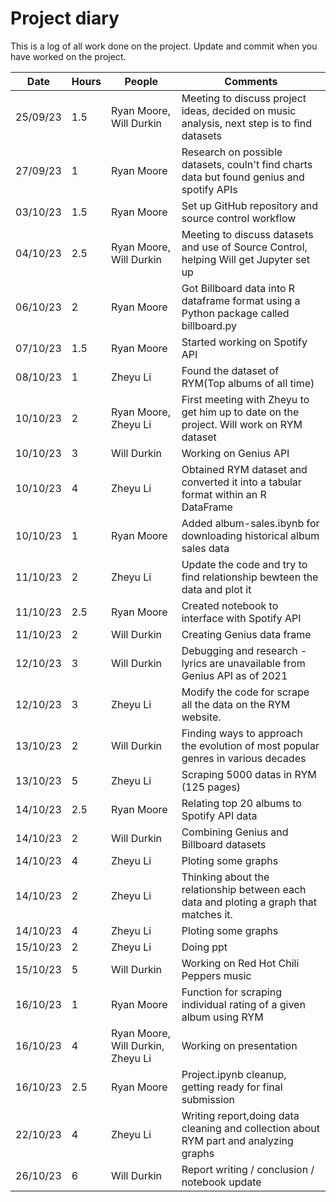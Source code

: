 # Project diary

This is a log of all work done on the project. Update and commit when you have worked on the project.

| Date     | Hours | People                            | Comments                                                                                   |
| -------- | ----- | --------------------------------- | ------------------------------------------------------------------------------------------ |
| 25/09/23 | 1.5   | Ryan Moore, Will Durkin           | Meeting to discuss project ideas, decided on music analysis, next step is to find datasets |
| 27/09/23 | 1     | Ryan Moore                        | Research on possible datasets, couln't find charts data but found genius and spotify APIs  |
| 03/10/23 | 1.5   | Ryan Moore                        | Set up GitHub repository and source control workflow                                       |
| 04/10/23 | 2.5   | Ryan Moore, Will Durkin           | Meeting to discuss datasets and use of Source Control, helping Will get Jupyter set up     |
| 06/10/23 | 2     | Ryan Moore                        | Got Billboard data into R dataframe format using a Python package called billboard.py      |
| 07/10/23 | 1.5   | Ryan Moore                        | Started working on Spotify API                                                             |
| 08/10/23 | 1     | Zheyu Li                          | Found the dataset of RYM(Top albums of all time)                                           |
| 10/10/23 | 2     | Ryan Moore, Zheyu Li              | First meeting with Zheyu to get him up to date on the project. Will work on RYM dataset    |
| 10/10/23 | 3     | Will Durkin                       | Working on Genius API                                                                      |
| 10/10/23 | 4     | Zheyu Li                          | Obtained RYM dataset and converted it into a tabular format within an R DataFrame          |
| 10/10/23 | 1     | Ryan Moore                        | Added album-sales.ibynb for downloading historical album sales data                        |
| 11/10/23 | 2     | Zheyu Li                          | Update the code and try to find relationship bewteen the data and plot it                  |
| 11/10/23 | 2.5   | Ryan Moore                        | Created notebook to interface with Spotify API                                             |
| 11/10/23 | 2     | Will Durkin                       | Creating Genius data frame                                                                 |
| 12/10/23 | 3     | Will Durkin                       | Debugging and research - lyrics are unavailable from Genius API as of 2021                 |
| 12/10/23 | 3     | Zheyu Li                          | Modify the code for scrape all the data on the RYM website.                                |
| 13/10/23 | 2     | Will Durkin                       | Finding ways to approach the evolution of most popular genres in various decades           |
| 13/10/23 | 5     | Zheyu Li                          | Scraping 5000 datas in RYM (125 pages)                                                     |
| 14/10/23 | 2.5   | Ryan Moore                        | Relating top 20 albums to Spotify API data                                                 |
| 14/10/23 | 2     | Will Durkin                       | Combining Genius and Billboard datasets                                                    |
| 14/10/23 | 4     | Zheyu Li                          | Ploting some graphs                                                                        |
| 14/10/23 | 2     | Zheyu Li                          | Thinking about the relationship between each data and ploting a graph that matches it.     |
| 14/10/23 | 4     | Zheyu Li                          | Ploting some graphs                                                                        |
| 15/10/23 | 2     | Zheyu Li                          | Doing ppt                                                                                  |
| 15/10/23 | 5     | Will Durkin                       | Working on Red Hot Chili Peppers music                                                     |
| 16/10/23 | 1     | Ryan Moore                        | Function for scraping individual rating of a given album using RYM                         |
| 16/10/23 | 4     | Ryan Moore, Will Durkin, Zheyu Li | Working on presentation                                                                    |
| 16/10/23 | 2.5   | Ryan Moore                        | Project.ipynb cleanup, getting ready for final submission                                  |
| 22/10/23 | 4     | Zheyu Li                          | Writing report,doing data cleaning and collection about RYM part and analyzing graphs      |
| 26/10/23 | 6     | Will Durkin                       | Report writing / conclusion / notebook update                                              |
